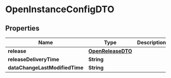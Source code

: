 

# OpenInstanceConfigDTO


## Properties

| Name | Type | Description | Notes |
|------------ | ------------- | ------------- | -------------|
|**release** | [**OpenReleaseDTO**](OpenReleaseDTO.md) |  |  [optional] |
|**releaseDeliveryTime** | **String** |  |  [optional] |
|**dataChangeLastModifiedTime** | **String** |  |  [optional] |



